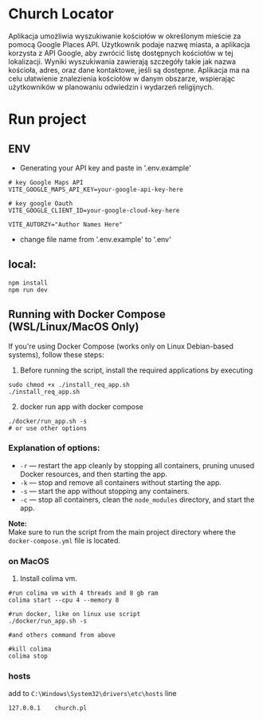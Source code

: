 # Church Locator

Aplikacja umożliwia wyszukiwanie kościołów w określonym mieście za pomocą Google Places API. Użytkownik podaje nazwę miasta, a aplikacja korzysta z API Google, aby zwrócić listę dostępnych kościołów w tej lokalizacji. Wyniki wyszukiwania zawierają szczegóły takie jak nazwa kościoła, adres, oraz dane kontaktowe, jeśli są dostępne. Aplikacja ma na celu ułatwienie znalezienia kościołów w danym obszarze, wspierając użytkowników w planowaniu odwiedzin i wydarzeń religijnych.

# Run project
## ENV
 - Generating your API key and paste in '.env.example'
```
# key Google Maps API
VITE_GOOGLE_MAPS_API_KEY=your-google-api-key-here

# key google Oauth
VITE_GOOGLE_CLIENT_ID=your-google-cloud-key-here

VITE_AUTORZY="Author Names Here"
```
 - change file name from '.env.example' to '.env'

## local:
```
npm install
npm run dev
```

## Running with Docker Compose (WSL/Linux/MacOS Only)

If you're using Docker Compose (works only on Linux Debian-based systems), follow these steps:
1. Before running the script, install the required applications by executing
```
sudo chmod +x ./install_req_app.sh
./install_req_app.sh
```

2. docker run app with docker compose
```
./docker/run_app.sh -s
# or use other options
```
### Explanation of options:

- `-r` — restart the app cleanly by stopping all containers, pruning unused Docker resources, and then starting the app.  
- `-k` — stop and remove all containers without starting the app.  
- `-s` — start the app without stopping any containers.  
- `-c` — stop all containers, clean the `node_modules` directory, and start the app.


**Note:**  
Make sure to run the script from the main project directory where the `docker-compose.yml` file is located.

### on MacOS
1. Install colima vm.
```
#run colima vm with 4 threads and 8 gb ram
colima start --cpu 4 --memory 8

#run docker, like on linux use script
./docker/run_app.sh -s

#and others command from above

#kill colima
colima stop
```


### hosts
add to `C:\Windows\System32\drivers\etc\hosts` line 
```
127.0.0.1    church.pl
```